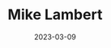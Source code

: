 ---
title: Mike Lambert
link : https://www.imkylelambert.com/
tags: "personal site"
date: 2023-03-09
---